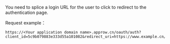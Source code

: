 <IntegrationDetailCard title="Splicing the login authorization link">

You need to splice a login URL for the user to click to redirect to the authentication page.

<ApiMethodSpec method="get" host="https://<your application domain name>.approw.cn" path="/oauth/auth" summary="Splice a link and let the end-user access it in the browser, and initiate an OAuth2.0 authorization login request。" description="Initiating authorization requires splicing a URL for authorization and letting end-users access it in a browser. The specific parameters are as follows:">
<template slot="queryParams">
<ApiMethodParam name="client_id" type="string" required description="Application ID。"/>
<ApiMethodParam name="redirect_uri" type="string" required>

Callback link. After the user is successfully authenticated by the OP, the OP will send the authorization code to this address in the form of a URL query. This value **must** appear in the **callback address** of the console configuration, otherwise the OP is not allowed to call back to this address.

</ApiMethodParam>
<ApiMethodParam name="scope" type="string" description="The requested permission is not implemented yet, please fill in user."/>

<ApiMethodParam name="response_type" type="string" required>

Return type, `code` must be filled here. It is used to specify what information the OP will return after a successful login. If it is specified as `code`, the OP will return the authorization code, or it can be specified as `token`, and the OP will return the user's access_token. For this method, please refer to the implicit mode chapter below.

</ApiMethodParam>
<ApiMethodParam name="state" type="string" required description="A random string used to prevent CSRF attacks. If the state value in the response is different from the state value set before the request is sent, it means that it is under attack."/>
</template>
</ApiMethodSpec>

Request example：

```
https://<Your application domain name>.approw.cn/oauth/auth?client_id=5c9b079883e333d55a101082&redirect_uri=https://www.example.cn/example&scope=user&response_type=code&state=52378542395
```

</IntegrationDetailCard>
